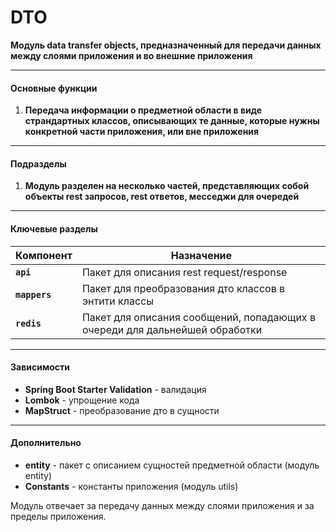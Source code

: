 # DTO

**Модуль data transfer objects, предназначенный для передачи данных между слоями приложения и во внешние приложения**

---

#### Основные функции
1. **Передача информации о предметной области в виде страндартных классов, описывающих те данные,
   которые нужны конкретной части приложения, или вне приложения**

---

#### Подразделы
1. **Модуль разделен на несколько частей, представляющих собой объекты rest запросов, rest ответов, месседжи для очередей**

---

#### Ключевые разделы
| Компонент      | Назначение                                                                  |
|----------------|-----------------------------------------------------------------------------|
| **`api`**      | Пакет для описания rest request/response                                    |
| **`mappers`**  | Пакет для преобразования дто классов в энтити классы                        |
| **`redis`**    | Пакет для описания сообщений, попадающих в очереди для дальнейшей обработки |


---

#### Зависимости
- **Spring Boot Starter Validation** - валидация
- **Lombok** - упрощение кода
- **MapStruct** - преобразование дто в сущности

---

#### Дополнительно
- **entity** - пакет с описанием сущностей предметной области (модуль entity)
- **Constants** - константы приложения (модуль utils)

Модуль отвечает за передачу данных между слоями приложения и за пределы приложения.


